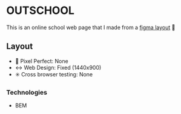 # OUTSCHOOL

This is an online school web page that I made from a [figma layout](https://www.figma.com/community/file/1190190345547687730) 🧐

## Layout

- 💠 Pixel Perfect: None
- ↔️ Web Design: Fixed (1440x900)
- ✳️ Cross browser testing: None

### Technologies

- BEM
